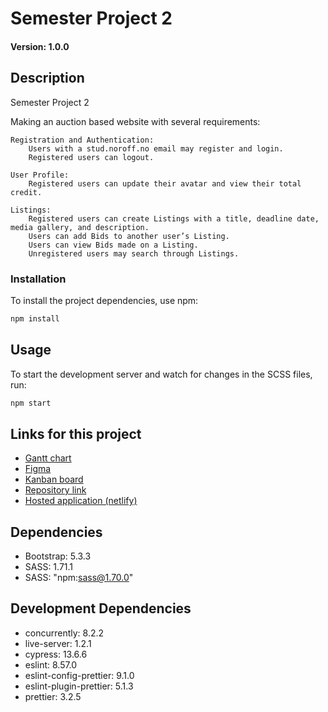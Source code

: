 # Semester Project 2

#### Version: 1.0.0

## Description
Semester Project 2

Making an auction based website with several requirements:
    
    Registration and Authentication:
        Users with a stud.noroff.no email may register and login.
        Registered users can logout.

    User Profile:
        Registered users can update their avatar and view their total credit.

    Listings:
        Registered users can create Listings with a title, deadline date, media gallery, and description.
        Users can add Bids to another user’s Listing.
        Users can view Bids made on a Listing.
        Unregistered users may search through Listings.

### Installation
To install the project dependencies, use npm:

```bash
npm install
```

## Usage

To start the development server and watch for changes in the SCSS files, run:

```bash
npm start
```

## Links for this project

* [Gantt chart]() 
* [Figma](https://www.figma.com/file/fwL7cQzRu2N16CrPjSxyT1/Semester-Project-2?type=design&node-id=0%3A1&mode=design&t=B5Fd4waF4Lo7GPzQ-1)
* [Kanban board](https://trello.com/b/b0XmNfSZ/kanban-semester-project-2)
* [Repository link](https://github.com/FadeCap/Semester-Project-2)
* [Hosted application (netlify)](https://workflow--semeter-project-2-stian.netlify.app/)


## Dependencies
* Bootstrap: 5.3.3
* SASS: 1.71.1
* SASS: "npm:sass@1.70.0"

## Development Dependencies
* concurrently: 8.2.2
* live-server: 1.2.1
* cypress: 13.6.6
* eslint: 8.57.0
* eslint-config-prettier: 9.1.0
* eslint-plugin-prettier: 5.1.3
* prettier: 3.2.5
    
